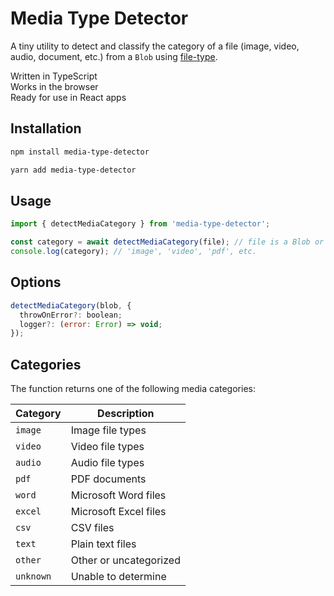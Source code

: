 # Media Type Detector

A tiny utility to detect and classify the category of a file (image, video, audio, document, etc.) from a `Blob` using [file-type](https://github.com/sindresorhus/file-type).

Written in TypeScript  
Works in the browser  
Ready for use in React apps  

## Installation

```bash
npm install media-type-detector

yarn add media-type-detector
```

## Usage
```jsx
import { detectMediaCategory } from 'media-type-detector';

const category = await detectMediaCategory(file); // file is a Blob or File
console.log(category); // 'image', 'video', 'pdf', etc.
```


## Options

```jsx
detectMediaCategory(blob, {
  throwOnError?: boolean;
  logger?: (error: Error) => void;
});
```

## Categories

The function returns one of the following media categories:

| Category  | Description            |
|-----------|------------------------|
| `image`   | Image file types       |
| `video`   | Video file types       |
| `audio`   | Audio file types       |
| `pdf`     | PDF documents          |
| `word`    | Microsoft Word files   |
| `excel`   | Microsoft Excel files  |
| `csv`     | CSV files              |
| `text`    | Plain text files       |
| `other`   | Other or uncategorized |
| `unknown` | Unable to determine    |
